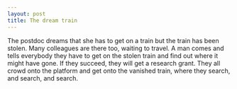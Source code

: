 ```yaml
---
layout: post
title: The dream train
---
```


The postdoc dreams that she has to get on a train but the train has been stolen. Many colleagues are there too, waiting to travel. A man comes and tells everybody they have to get on the stolen train and find out where it might have gone. If they succeed, they will get a research grant. They all crowd onto the platform and get onto the vanished train, where they search, and search, and search.


